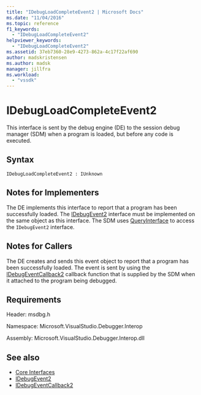 ```yaml
---
title: "IDebugLoadCompleteEvent2 | Microsoft Docs"
ms.date: "11/04/2016"
ms.topic: reference
f1_keywords:
  - "IDebugLoadCompleteEvent2"
helpviewer_keywords:
  - "IDebugLoadCompleteEvent2"
ms.assetid: 37eb7360-28e9-4273-862a-4c17f22af690
author: madskristensen
ms.author: madsk
manager: jillfra
ms.workload:
  - "vssdk"
---
```

# IDebugLoadCompleteEvent2
This interface is sent by the debug engine (DE) to the session debug manager (SDM) when a program is loaded, but before any code is executed.

## Syntax

```
IDebugLoadCompleteEvent2 : IUnknown
```

## Notes for Implementers
 The DE implements this interface to report that a program has been successfully loaded. The [IDebugEvent2](../../../extensibility/debugger/reference/idebugevent2.md) interface must be implemented on the same object as this interface. The SDM uses [QueryInterface](/cpp/atl/queryinterface) to access the `IDebugEvent2` interface.

## Notes for Callers
 The DE creates and sends this event object to report that a program has been successfully loaded. The event is sent by using the [IDebugEventCallback2](../../../extensibility/debugger/reference/idebugeventcallback2.md) callback function that is supplied by the SDM when it attached to the program being debugged.

## Requirements
 Header: msdbg.h

 Namespace: Microsoft.VisualStudio.Debugger.Interop

 Assembly: Microsoft.VisualStudio.Debugger.Interop.dll

## See also
- [Core Interfaces](../../../extensibility/debugger/reference/core-interfaces.md)
- [IDebugEvent2](../../../extensibility/debugger/reference/idebugevent2.md)
- [IDebugEventCallback2](../../../extensibility/debugger/reference/idebugeventcallback2.md)
